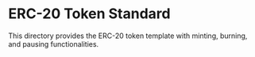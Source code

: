 # ERC-20 Token Standard

This directory provides the ERC-20 token template with minting, burning, and pausing functionalities.
